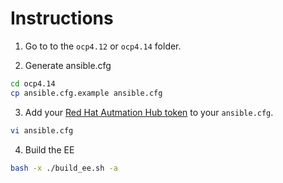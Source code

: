 # Instructions

1. Go to to the `ocp4.12` or `ocp4.14` folder.

2. Generate ansible.cfg
```bash
cd ocp4.14
cp ansible.cfg.example ansible.cfg
```

3. Add your [Red Hat Autmation Hub token](https://access.redhat.com/documentation/en-us/red_hat_ansible_automation_platform/2.4/html/getting_started_with_automation_hub/hub-create-api-token#proc-create-api-token) to your `ansible.cfg`.
```bash
vi ansible.cfg
```

4. Build the EE
```bash
bash -x ./build_ee.sh -a
```
